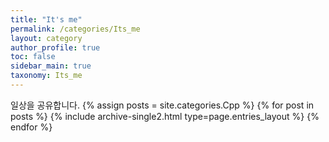 ```yaml
---
title: "It's me"
permalink: /categories/Its_me
layout: category
author_profile: true
toc: false
sidebar_main: true
taxonomy: Its_me
---
```

일상을 공유합니다.
{% assign posts = site.categories.Cpp %}
{% for post in posts %} {% include archive-single2.html type=page.entries_layout %} {% endfor %}